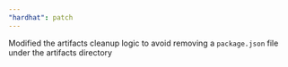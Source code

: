 ```yaml
---
"hardhat": patch
---
```


Modified the artifacts cleanup logic to avoid removing a `package.json` file under the artifacts directory
